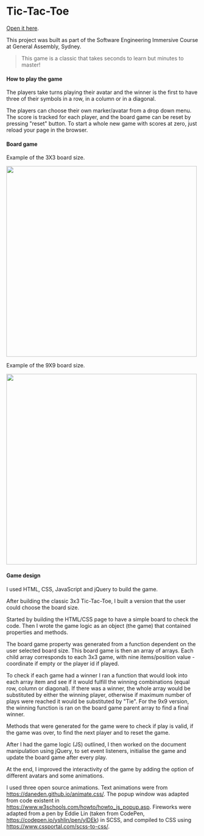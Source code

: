 # Tic-Tac-Toe

[Open it here](https://anapgsilva.github.io/tictactoe-nxn/).

This project was built as part of the Software Engineering Immersive Course at General Assembly, Sydney.

> This game is a classic that takes seconds to learn but minutes to master!

#### How to play the game

The players take turns playing their avatar and the winner is the first to have three of their symbols in a row, in a column or in a diagonal.

The players can choose their own marker/avatar from a drop down menu. The score is tracked for each player, and the board game can be reset by pressing "reset" button. To start a whole new game with scores at zero, just reload your page in the browser.


#### Board game
Example of the 3X3 board size.

<img src="https://anapgsilva.github.io/tictactoe-nxn/images/ttt_3.png" width="500">

Example of the 9X9 board size.

<img src="https://anapgsilva.github.io/tictactoe-nxn/images/ttt_9.png" width="500">


#### Game design

I used HTML, CSS, JavaScript and jQuery to build the game.

After building the classic 3x3 Tic-Tac-Toe, I built a version that the user could choose the board size.

Started by building the HTML/CSS page to have a simple board to check the code. Then I wrote the game logic as an object (the game) that contained properties and methods.

The board game property was generated from a function dependent on the user selected board size. This board game is then an array of arrays. Each child array corresponds to each 3x3 game, with nine items/position value - coordinate if empty or the player id if played.

To check if each game had a winner I ran a function that would look into each array item and see if it would fulfill the winning combinations (equal row, column or diagonal). If there was a winner, the whole array would be substituted by either the winning player, otherwise if maximum number of plays were reached it would be substituted by "Tie".
For the 9x9 version, the winning function is ran on the board game parent array to find a final winner.

Methods that were generated for the game were to check if play is valid, if the game was over, to find the next player and to reset the game.

After I had the game logic (JS) outlined, I then worked on the document manipulation using jQuery, to set event listeners, initialise the game and update the board game after every play.

At the end, I improved the interactivity of the game by adding the option of different avatars and some animations.

I used three open source animations. Text animations were from https://daneden.github.io/animate.css/. The popup window was adapted from code existent in https://www.w3schools.com/howto/howto_js_popup.asp. Fireworks were adapted from a pen by Eddie Lin (taken from CodePen, https://codepen.io/yshlin/pen/ylDEk) in SCSS, and compiled to CSS using https://www.cssportal.com/scss-to-css/.
